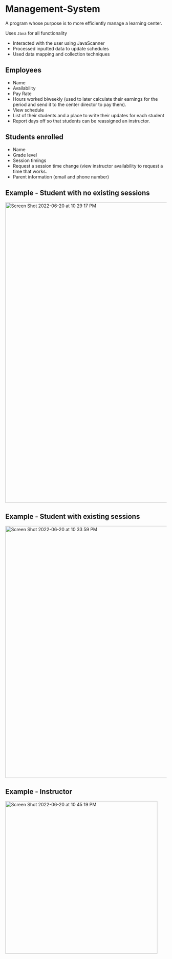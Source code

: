 # Management-System

A program whose purpose is to more efficiently manage a learning center.

Uses `Java` for all functionality
- Interacted with the user using JavaScanner
- Processed inputted data to update schedules
- Used data mapping and collection techniques

## Employees
- Name
- Availability
- Pay Rate
- Hours worked biweekly (used to later calculate their earnings for the period and send it to the center director to pay them).
- View schedule
- List of their students and a place to write their updates for each student 
- Report days off so that students can be reassigned an instructor.

## Students enrolled
- Name
- Grade level
- Session timings
- Request a session time change (view instructor availability to request a time that works.
- Parent information (email and phone number)

## Example - Student with no existing sessions

<img width="935" alt="Screen Shot 2022-06-20 at 10 29 17 PM" src="https://user-images.githubusercontent.com/86504006/174705154-f813a617-54e7-4b88-9811-cce1d8a7785c.png">

## Example - Student with existing sessions

<img width="784" alt="Screen Shot 2022-06-20 at 10 33 59 PM" src="https://user-images.githubusercontent.com/86504006/174705191-a1ad69b3-80bb-47ed-aede-c64da601d46b.png">

## Example - Instructor 

<img width="475" alt="Screen Shot 2022-06-20 at 10 45 19 PM" src="https://user-images.githubusercontent.com/86504006/174705430-81c64387-3d39-4e4e-9000-bad6f79b24c3.png">

